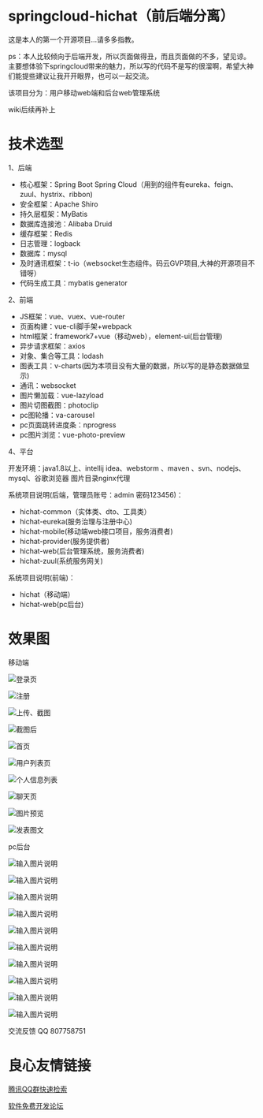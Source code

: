# springcloud-hichat（前后端分离）

这是本人的第一个开源项目...请多多指教。

ps：本人比较倾向于后端开发，所以页面做得丑，而且页面做的不多，望见谅。主要想体验下springcloud带来的魅力，所以写的代码不是写的很溜啊，希望大神们能提些建议让我开开眼界，也可以一起交流。

该项目分为：用户移动web端和后台web管理系统

wiki后续再补上



# 技术选型

1、后端
- 核心框架：Spring Boot Spring Cloud（用到的组件有eureka、feign、zuul、hystrix、ribbon)
- 安全框架：Apache Shiro
- 持久层框架：MyBatis
- 数据库连接池：Alibaba Druid
- 缓存框架：Redis
- 日志管理：logback
- 数据库：mysql
- 及时通讯框架：t-io（websocket生态组件。码云GVP项目,大神的开源项目不错呀）
- 代码生成工具：mybatis generator



2、前端
- JS框架：vue、vuex、vue-router
- 页面构建：vue-cli脚手架+webpack
- html框架：framework7+vue（移动web），element-ui(后台管理)
- 异步请求框架：axios
- 对象、集合等工具：lodash
- 图表工具：v-charts(因为本项目没有大量的数据，所以写的是静态数据做显示)
- 通讯：websocket
- 图片懒加载：vue-lazyload
- 图片切图截图：photoclip
- pc图轮播：va-carousel
- pc页面跳转进度条：nprogress
- pc图片浏览：vue-photo-preview

4、平台

开发环境：java1.8以上、intellij idea、webstorm 、maven 、svn、nodejs、mysql、谷歌浏览器
图片目录nginx代理


系统项目说明(后端，管理员账号：admin 密码123456)：
- hichat-common（实体类、dto、工具类）
- hichat-eureka(服务治理与注册中心)
- hichat-mobile(移动端web接口项目，服务消费者)
- hichat-provider(服务提供者)
- hichat-web(后台管理系统，服务消费者)
- hichat-zuul(系统服务网关)

系统项目说明(前端)：
- hichat（移动端）
- hichat-web(pc后台)





# 效果图

移动端

![登录页](https://images.gitee.com/uploads/images/2018/0803/220648_2f3cddf8_621372.png "微信图片_20180803220206.png")

![注册](https://images.gitee.com/uploads/images/2018/0803/220718_72e29fdd_621372.png "微信图片_20180803220245.png")

![上传、截图](https://images.gitee.com/uploads/images/2018/0803/220738_eeeaf6db_621372.png "微信图片_20180803220238.png")

![截图后](https://images.gitee.com/uploads/images/2018/0803/220756_59829bf3_621372.png "微信图片_20180803220241.png")

![首页](https://images.gitee.com/uploads/images/2018/0803/220841_9ba0caed_621372.png "微信图片_20180803220310.png")

![用户列表页](https://images.gitee.com/uploads/images/2018/0803/220854_8faf8f41_621372.png "微信图片_20180803220248.png")

![个人信息列表](https://images.gitee.com/uploads/images/2018/0803/220908_37bdb51a_621372.png "微信图片_20180803220251.png")

![聊天页](https://images.gitee.com/uploads/images/2018/0803/221000_594a8576_621372.png "微信图片_20180803220256.png")

![图片预览](https://images.gitee.com/uploads/images/2018/0803/221016_86ec980d_621372.png "微信图片_20180803220259.png")

![发表图文](https://images.gitee.com/uploads/images/2018/0803/221036_1b8384ac_621372.png "微信图片_20180803220304.png")

pc后台

![输入图片说明](https://images.gitee.com/uploads/images/2018/0803/221250_2a99c7c5_621372.png "微信图片_20180803220344.png")

![输入图片说明](https://images.gitee.com/uploads/images/2018/0803/221301_da0875f3_621372.png "微信图片_20180803220347.png")

![输入图片说明](https://images.gitee.com/uploads/images/2018/0803/221316_176cce78_621372.png "微信图片_20180803220350.png")

![输入图片说明](https://images.gitee.com/uploads/images/2018/0803/221332_b273c26e_621372.png "微信图片_20180803220352.png")

![输入图片说明](https://images.gitee.com/uploads/images/2018/0803/221341_f8b22042_621372.png "微信图片_20180803220355.png")

![输入图片说明](https://images.gitee.com/uploads/images/2018/0803/221351_c16891ca_621372.png "微信图片_20180803220359.png")

![输入图片说明](https://images.gitee.com/uploads/images/2018/0803/221528_c5d96197_621372.png "微信图片_20180803220415.png")

![输入图片说明](https://images.gitee.com/uploads/images/2018/0803/221543_c1db84bd_621372.png "微信图片_20180803220419.png")

![输入图片说明](https://images.gitee.com/uploads/images/2018/0803/221555_cb7a9960_621372.png "微信图片_20180803220422.png")

![输入图片说明](https://images.gitee.com/uploads/images/2018/0803/221607_1c8c281d_621372.png "微信图片_20180803220430.png")

交流反馈
QQ 807758751

 # 良心友情链接

[腾讯QQ群快速检索](http://u.720life.cn/s/8cf73f7c)

[软件免费开发论坛](http://u.720life.cn/s/bbb01dc0)